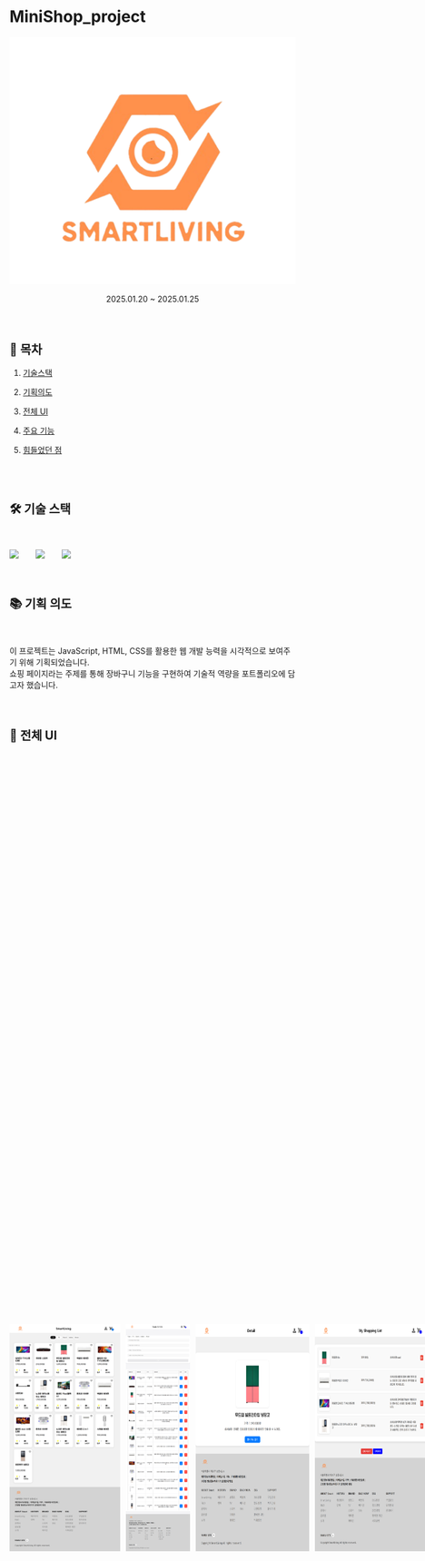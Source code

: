 # MiniShop_project

<p align="center"><img src="/detailimg/logo5.png"></p>
<div align=center>2025.01.20 ~ 2025.01.25 </div>

<br>

<br>

## 🔗 목차

1. [기술스택](#-기술-스택)
2. [기획의도](#-기획-의도)
3. [전체 UI](#-전체-ui)
4. [주요 기능](#-주요-기능들)
5. [힘들었던 점](#-힘들었던-점)

   <br>
   <br>

## 🛠 기술 스택

<br>
<br>

<div style="display: flex; gap: 30px; align-items: center;">
  <img src="https://img.shields.io/badge/html5-E34F26?&style=for-the-badge&logo=html5&logoColor=white" />
  <img src="https://img.shields.io/badge/css3-1572B6?&style=for-the-badge&logo=html5&logoColor=white" />
  <img src="https://img.shields.io/badge/javascript-F7DF1E?&style=for-the-badge&logo=html5&logoColor=white" />
</div>

<br>
<br>

## 📚 기획 의도

<br>
<br>

<div>이 프로젝트는 JavaScript, HTML, CSS를 활용한 웹 개발 능력을 시각적으로 보여주기 위해 기획되었습니다.</div>
<div> 쇼핑 페이지라는 주제를 통해 장바구니 기능을 구현하여 기술적 역량을 포트폴리오에 담고자 했습니다.</div>

<br>
<br>

## 📐 전체 UI

<br>
<br>

<div style="display: flex; gap: 10px; align-items: center;">
<img style="width: 200px; height:400px" src="/readme_img/main.png">
<img style="width: 200px; height:400px" src="/readme_img/detail1.png">
<img style="width: 200px; height:400px" src="/readme_img/detail2.png">
<img style="width: 200px; height:400px" src="/readme_img/detail3.png">
<br>

## 💡 주요 기능들

<br>

### 🧡물품 등록

- 중복된 아이디가 없는지 확인 후에 등록버튼을 활성화합니다.
- 물품이 등록되면 데이터가 로컬 스토리지에 저장됩니다.
- 데이터가 갱신되면 밑의 등록된 물품에도 자동 추가됩니다.

<br>

![Image](https://github.com/user-attachments/assets/3066c005-4a7a-4b1e-a3b8-6c70cd192f4e)

<br>

### 🧡등록 물품 수정 & 삭제

- 등록된 물품의 내옹을 수정하거나 삭제할 수 있습니다.
- 로컬 스토리지의 데이터도 바로 수정되거나 삭제됩니다.

<br>

![Image](https://github.com/user-attachments/assets/2837d2cb-760a-4458-9381-7032e11ddd18)

<br>

### 💚로컬 스토리지 사용

- 로컬 스토리지를 사용하여 등록된 물품의 정보를 메인페이지에 띄웁니다.
- 또한 상세정보창을 띄울 때에도 쿼리문을 이용하여 각 물품에 맞게 띄웁니다.

<br>

![Image](https://github.com/user-attachments/assets/95fd8c6d-43a3-4488-8a64-5d9e9b42d558)

<br>

### 💙잠바구니 담기

- 장바구니 담기 버튼을 누르면 로컬스토리지에 저장되며 장바구니에 담깁니다.
- 저장되는 동시에 장바구니 아이콘의 갯수도 같이 올라갑니다.

<br>

![Image](https://github.com/user-attachments/assets/395bcb83-bcbd-4d8d-95ce-12aa9316308e)

<br>

### 💙장바구니 물품 삭제 & 전체 삭제

- 장바구니의 담긴 물품을 삭제하거나 전체를 삭제할 수 있습니다.

<br>

![Image](https://github.com/user-attachments/assets/0723a7c2-3728-43c4-bdaa-03c4e38a8ad5)

<br>

## 📃 힘들었던 점 
- js로 함수를 직접 짜서 구현하는게 아직 익숙하지 않았어서 조금 힘들었지만 이번 기회로 익숙해졌습니다.
- 로컬스토리지라는 것을 처음 사용해보아서 이번 기회로 제대로 사용할 수 있게 된 것 같습니다.
- 제품 상세 설명 페이지를 만들 때 쿼리라는 것을 몰랐지만 이번 기회로 알게 되었습니다.
